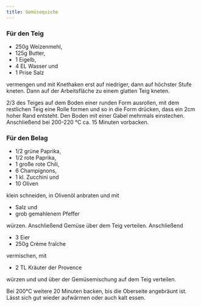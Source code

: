 ```yaml
---
title: Gemüsequiche
---
```

### Für den Teig

* 250g Weizenmehl,
* 125g Butter,
* 1 Eigelb,
* 4 EL Wasser und
* 1 Prise Salz

vermengen und mit Knethaken erst auf niedriger, dann auf höchster Stufe kneten.
Dann auf der Arbeitsfläche zu einem glatten Teig kneten.

2/3 des Teiges auf dem Boden einer runden Form ausrollen, mit dem restlichen
Teig eine Rolle formen und so in die Form drücken, dass ein 2cm hoher Rand
entsteht. Den Boden mit einer Gabel mehrmals einstechen. Anschließend bei
200-220 °C ca. 15 Minuten vorbacken.

### Für den Belag
* 1/2 grüne Paprika,
* 1/2 rote Paprika,
* 1 große rote Chili,
* 6 Champignons,
* 1 kl. Zucchini und
* 10 Oliven

klein schneiden, in Olivenöl anbraten und mit

* Salz und
* grob gemahlenem Pfeffer

würzen. Anschließend Gemüse über dem Teig verteilen. Anschließend

* 3 Eier
* 250g Crème fraîche

vermischen, mit

* 2 TL Kräuter der Provence

würzen und und über der Gemüsemischung auf dem Teig verteilen.

Bei 200°C weitere 20 Minuten backen, bis die Oberseite angebräunt ist.
Lässt sich gut wieder aufwärmen oder auch kalt essen.
